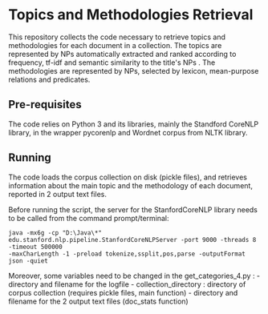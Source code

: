 # Topics and Methodologies Retrieval
This repository collects the code necessary to retrieve topics and methodologies for each document in a collection.
The topics are represented by NPs automatically extracted and ranked according to frequency, tf-idf and semantic similarity to the title's NPs .
The methodologies are represented by NPs, selected by lexicon, mean-purpose relations and predicates.

## Pre-requisites
The code relies on Python 3 and its libraries, mainly the Standford CoreNLP library, in the wrapper pycorenlp and Wordnet corpus from NLTK library.

## Running
The code loads the corpus collection on disk (pickle files),
and retrieves information about the main topic and the methodology of each document,
reported in 2 output text files.

Before running the script, the server for the StanfordCoreNLP library needs to be called from the command prompt/terminal:
```
java -mx6g -cp "D:\Java\*" edu.stanford.nlp.pipeline.StanfordCoreNLPServer -port 9000 -threads 8 -timeout 500000 
-maxCharLength -1 -preload tokenize,ssplit,pos,parse -outputFormat json -quiet
```
Moreover, some variables need to be changed in the get_categories_4.py :
    - directory and filename for the logfile 
    - collection_directory : directory of corpus collection (requires pickle files, main function) 
    - directory and filename for the 2 output text files (doc_stats  function)
